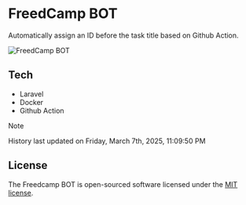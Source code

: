 # FreedCamp BOT

Automatically assign an ID before the task title based on Github Action.

![FreedCamp BOT](https://repository-images.githubusercontent.com/737932867/7d34798b-2680-471c-b089-a78a718d3d6a)

## Tech

- Laravel
- Docker
- Github Action

> [!NOTE]  
> History last updated on Friday, March 7th, 2025, 11:09:50 PM

## License

The Freedcamp BOT is open-sourced software licensed under the [MIT license](https://opensource.org/licenses/MIT).
